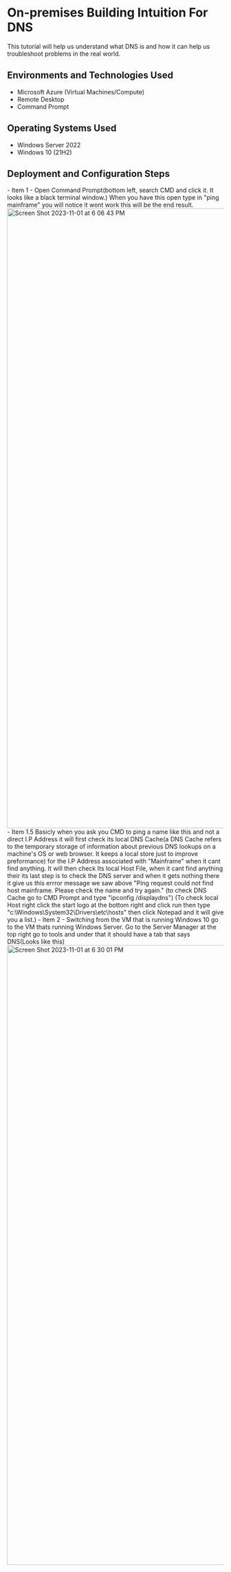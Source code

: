 <h1>On-premises Building Intuition For DNS</h1>
This tutorial will help us understand what DNS is and how it can help us troubleshoot problems in the real world.<br />
<h2>Environments and Technologies Used</h2>

- Microsoft Azure (Virtual Machines/Compute)
- Remote Desktop
- Command Prompt

<h2>Operating Systems Used </h2>

- Windows Server 2022
- Windows 10 (21H2)
<h2> Deployment and Configuration Steps</h2>
<p></p>
- Item 1 - Open Command Prompt(bottom left, search CMD and click it. It looks like a black terminal window.) When you have this open type in "ping mainframe" you will notice it wont work this will be the end result.<img width="1440" alt="Screen Shot 2023-11-01 at 6 06 43 PM" src="https://github.com/Danial-Dawood/Building-Intuition-For-DNS/assets/149525309/fefb7f63-60de-4ae9-ad8b-63c5ca48dca9">
- Item 1.5 Basicly when you ask you CMD to ping a name like this and not a direct I.P Address it will first check its local DNS Cache(a DNS Cache refers to the temporary storage of information about previous DNS lookups on a machine's OS or web browser. It keeps a local store just to improve preformance) for the I.P Address associated with "Mainframe" when it cant find anything. It will then check Its local Host File, when it cant find anything their its last step is to check the DNS server and when it gets nothing there it give us this errror message we saw above "Ping request could not find host mainframe. Please check the name and try again."  (to check DNS Cache go to CMD Prompt and type "ipconfig /displaydns") (To check local Host right click the start logo at the bottom right and click run then type "c:\Windows\System32\Drivers\etc\hosts" then click Notepad and it will give you a list.) 
- Item 2 - Switching from the VM that is running Windows 10 go to the VM thats running Windows Server. Go to the Server Manager at the top right go to tools and under that it should have a tab that says DNS(Looks like this)<img width="1440" alt="Screen Shot 2023-11-01 at 6 30 01 PM" src="https://github.com/Danial-Dawood/Building-Intuition-For-DNS/assets/149525309/a303fba3-d1b0-4c0f-b221-627f053a5257">
